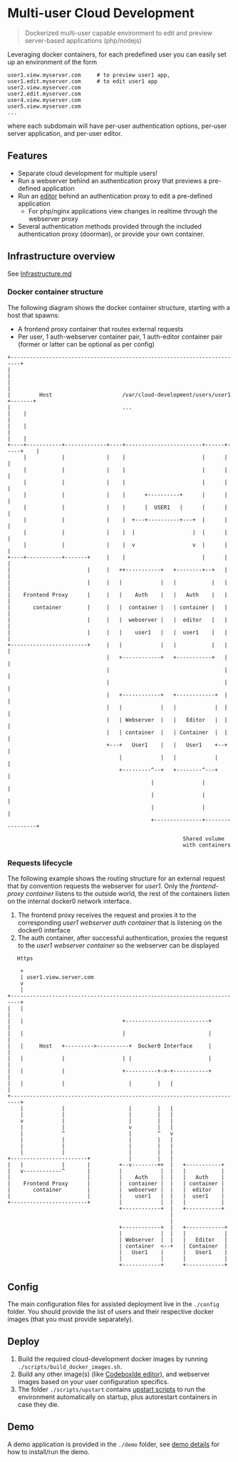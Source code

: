 Multi-user Cloud Development
============================

> Dockerized multi-user capable environment to edit and preview server-based applications (php/nodejs)

Leveraging docker containers, for each predefined user you can easily set up an environment of the form

```
user1.view.myserver.com     # to preview user1 app,
user1.edit.myserver.com     # to edit user1 app
user2.view.myserver.com
user2.edit.myserver.com
user4.view.myserver.com
user5.view.myserver.com
...
```

where each subdomain will have per-user authentication options, per-user server application, and per-user editor.

## Features

- Separate cloud development for multiple users!
- Run a webserver behind an authentication proxy that previews a pre-defined application
- Run an [editor](https://github.com/inakianduaga/docker-codeboxide) behind an authentication proxy to edit a pre-defined application
   - For php/nginx applications view changes in realtime through the webserver proxy
- Several authentication methods provided through the included authentication proxy (doorman), or provide your own container.

## Infrastructure overview

See [Infrastructure.md](./INFRASTRUCTURE.md)

### Docker container structure

The following diagram shows the docker container structure, starting with a host that spawns:

- A frontend proxy container that routes external requests
- Per user, 1 auth-webserver container pair, 1 auth-editor container pair (former or latter can be optional as per config)

```
+-------------------------------------------------------------------------+
|                                                                         |
|                                                                         |
|         Host                      /var/cloud-development/users/user1 +-------+
|                                   ...                                   |    |
|                                                                         |    |
|                                                                         |    |
+----+-----------+-------------+----+------------------------+------+-----+    |
     |           |             |    |                        |      |          |
     |           |             |    |                        |      |          |
     |           |             |    |                        |      |          |
     |           |             |    |      +----------+      |      |          |
     |           |             |    |      |  USER1   |      |      |          |
     |           |             |    |  +---+----------+---+  |      |          |
     |           |             |    |  |                  |  |      |          |
     |           |             |    |  v                  v  |      |          |
+----+-----------+-------+     |    |                        |      |          |
|                        |     |   ++-----------+   +--------+--+   |          |
|                        |     |   |            |   |           |   |          |
|    Frontend Proxy      |     |   |    Auth    |   |   Auth    |   |          |
|       container        |     |   |  container |   | container |   |          |
|                        |     |   |  webserver |   |  editor   |   |          |
|                        |     |   |    user1   |   |  user1    |   |          |
+------------------------+     |   |            |   |           |   |          |
                               |   +------------+   +-----------+   |          |
                               |                                    |          |
                               |                                    |          |
                               |   +------------+   +------------+  |          |
                               |   |            |   |            |  |          |
                               |   | Webserver  |   |   Editor   |  |          |
                               |   | container  |   | Container  |  |          |
                               +---+   User1    |   |   User1    +--+          |
                                   |            |   |            |             |
                                   +---------^--+   +--------^---+             |
                                             |               |                 |
                                             |               |                 |
                                             |               |                 |
                                             +---------------+-----------------+

                                                       Shared volume
                                                       with containers
```

### Requests lifecycle

The following example shows the routing structure for an external request that by convention requests the webserver for *user1*. Only
the *frontend-proxy container* listens to the outside world, the rest of the containers listen on the internal docker0 network interface.

1. The frontend proxy receives the request and proxies it to the corresponding *user1 webserver auth container* that is listening
  on the docker0 interface
2. The auth container, after successful authentication, proxies the request to the *user1 webserver container* so the webserver
can be displayed

```
   Https

    +
    | user1.view.server.com
    v
    |
+-------------------------------------------------------------------------+
|   |                                                                     |
|   |                               +--------------------------+          |
|   |                               |                          |          |
|   |     Host   +--------->----------+  Docker0 Interface     |          |
|   |            |                  | |                        |          |
|   |            |                  +----------+->-+-----------+          |
|   |            |                    |        |   |                      |
+-------------------------------------------------------------------------+
    |            |                    |        |   |
    |            |                    |        |   |
    v            |                    |        |   |
    |            |                    v        |   |
    |            ^                    |        ^   v
    |            |                    |        |   |
    |            |                    |        |   |
    |            |                    |        |   |
+------------------------+            |        |   |
|   |            |       |         +--v--------++  |   +-----------+
|   v------------^       |         |            |  |   |           |
|                        |         |    Auth    |  |   |   Auth    |
|    Frontend Proxy      |         |  container |  |   | container |
|       container        |         |  webserver |  |   |  editor   |
|                        |         |    user1   |  |   |  user1    |
+------------------------+         |            |  |   |           |
                                   +------------+  |   +-----------+
                                                   |
                                                   |
                                   +------------+  |   +------------+
                                   |            |  |   |            |
                                   | Webserver  |  |   |   Editor   |
                                   | container  <--+   | Container  |
                                   |   User1    |      |   User1    |
                                   |            |      |            |
                                   +------------+      +------------+
```


## Config

The main configuration files for assisted deployment live in the `./config` folder. You should provide the list of users and
their respective docker images (that you must provide separately).

## Deploy

1. Build the required cloud-development docker images by running `./scripts/build_docker_images.sh`.
2. Build any other image(s) (like [CodeboxIde editor](https://github.com/inakianduaga/docker-codeboxide)), and webserver images
 based on your user configuration specifics.
3. The folder `./scripts/upstart` contains [upstart scripts](./scripts/upstart/README.md) to run the environment automatically on
startup, plus autorestart containers in case they die.

## Demo

A demo application is provided in the `./demo` folder, see [demo details](./demo/README.md) for how to install/run the demo.


